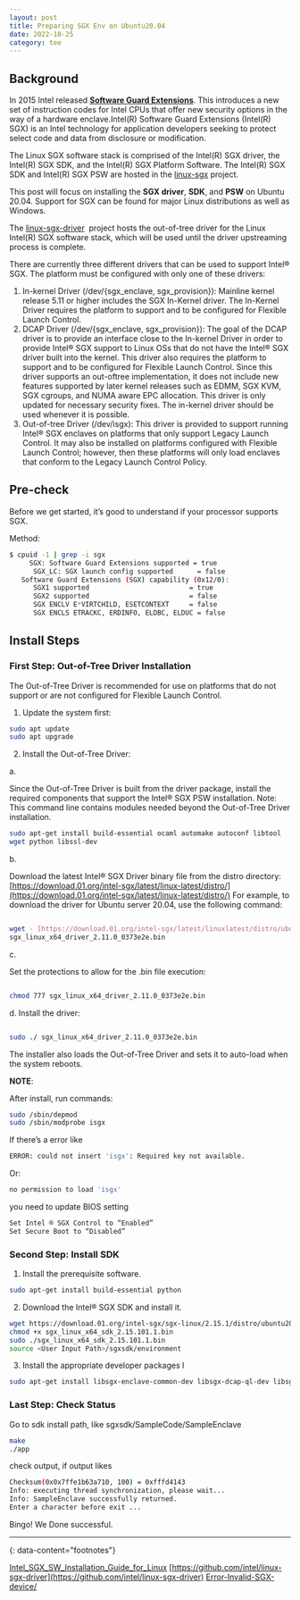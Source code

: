 ```yaml
---
layout: post
title: Preparing SGX Env on Ubuntu20.04
date: 2022-10-25
category: tee
---
```


## Background

In 2015 Intel released **[Software Guard Extensions](https://software.intel.com/content/www/us/en/develop/topics/software-guard-extensions.html)**. This introduces a new set of instruction codes for Intel CPUs that offer new security options in the way of a hardware enclave.Intel(R) Software Guard Extensions (Intel(R) SGX) is an Intel technology for application developers seeking to protect select code and data from disclosure or modification.

The Linux SGX software stack is comprised of the Intel(R) SGX driver, the Intel(R) SGX SDK, and the Intel(R) SGX Platform Software. The Intel(R) SGX SDK and Intel(R) SGX PSW are hosted in the [linux-sgx](https://github.com/01org/linux-sgx) project.

This post will focus on installing the **SGX driver**, **SDK**, and **PSW** on Ubuntu 20.04. Support for SGX can be found for major Linux distributions as well as Windows.

The [linux-sgx-driver](https://github.com/01org/linux-sgx-driver)  project hosts the out-of-tree driver for the Linux Intel(R) SGX software stack, which will be used until the driver upstreaming process is complete.

There are currently three different drivers that can be used to support Intel® SGX. The platform must be configured with only one of these drivers:

1. In-kernel Driver (/dev/{sgx_enclave, sgx_provision}): Mainline kernel release 5.11 or higher
includes the SGX In-Kernel driver. The In-Kernel Driver requires the platform to support and to
be configured for Flexible Launch Control.
2. DCAP Driver (/dev/{sgx_enclave, sgx_provision}): The goal of the DCAP driver is to provide an
interface close to the In-kernel Driver in order to provide Intel® SGX support to Linux OSs that do not have the Intel® SGX driver built into the kernel. This driver also requires the platform to
support and to be configured for Flexible Launch Control. Since this driver supports an out-oftree implementation, it does not include new features supported by later kernel releases such
as EDMM, SGX KVM, SGX cgroups, and NUMA aware EPC allocation. This driver is only updated for necessary security fixes. The in-kernel driver should be used whenever it is possible.
3. Out-of-tree Driver (/dev/isgx): This driver is provided to support running Intel® SGX enclaves on platforms that only support Legacy Launch Control. It may also be installed on platforms
configured with Flexible Launch Control; however, then these platforms will only load enclaves
that conform to the Legacy Launch Control Policy.

## Pre-check

Before we get started, it’s good to understand if your processor supports SGX.

Method:

```bash
$ cpuid -1 | grep -i sgx
	 SGX: Software Guard Extensions supported = true
      SGX_LC: SGX launch config supported      = false
   Software Guard Extensions (SGX) capability (0x12/0):
      SGX1 supported                         = true
      SGX2 supported                         = false
      SGX ENCLV E*VIRTCHILD, ESETCONTEXT     = false
      SGX ENCLS ETRACKC, ERDINFO, ELDBC, ELDUC = false
```

## Install Steps

### First Step: Out-of-Tree Driver Installation

The Out-of-Tree Driver is recommended for use on platforms that do not support or are not configured for Flexible Launch Control.

1. Update the system first:

```bash
sudo apt update
sudo apt upgrade
```

2. Install the Out-of-Tree Driver:

a. 

Since the Out-of-Tree Driver is built from the driver package, install the required
components that support the Intel® SGX PSW installation.
Note: This command line contains modules needed beyond the Out-of-Tree Driver
installation.

```bash
sudo apt-get install build-essential ocaml automake autoconf libtool
wget python libssl-dev
```

b. 

Download the latest Intel® SGX Driver binary file from the distro directory:
[https://download.01.org/intel-sgx/latest/linux-latest/distro/](https://download.01.org/intel-sgx/latest/linux-latest/distro/)
For example, to download the driver for Ubuntu server 20.04, use the following command:

```bash

wget - [https://download.01.org/intel-sgx/latest/linuxlatest/distro/ubuntu20.04-server/](https://download.01.org/intel-sgx/latest/linuxlatest/distro/ubuntu20.04-server/)
sgx_linux_x64_driver_2.11.0_0373e2e.bin

```

c. 

Set the protections to allow for the .bin file execution:

```bash

chmod 777 sgx_linux_x64_driver_2.11.0_0373e2e.bin
```

d. Install the driver:

```bash

sudo ./ sgx_linux_x64_driver_2.11.0_0373e2e.bin
```

The installer also loads the Out-of-Tree Driver and sets it to auto-load when the system reboots.

**NOTE**:

After install, run commands:

```bash
sudo /sbin/depmod
sudo /sbin/modprobe isgx
```

If there’s a error like 

```bash
ERROR: could not insert 'isgx': Required key not available.
```

Or:

```bash
no permission to load 'isgx'
```

you need to update BIOS setting

```bash
Set Intel ® SGX Control to “Enabled”
Set Secure Boot to “Disabled”
```

### Second Step: Install SDK

1. Install the prerequisite software. 

```bash
sudo apt-get install build-essential python
```

2. Download the Intel® SGX SDK and install it.

```bash
wget https://download.01.org/intel-sgx/sgx-linux/2.15.1/distro/ubuntu20.04-server/sgx_linux_x64_sdk_2.15.101.1.bin
chmod +x sgx_linux_x64_sdk_2.15.101.1.bin
sudo ./sgx_linux_x64_sdk_2.15.101.1.bin
source <User Input Path>/sgxsdk/environment
```

3. Install the appropriate developer packages l

```bash
sudo apt-get install libsgx-enclave-common-dev libsgx-dcap-ql-dev libsgxdcap-default-qpl-dev
```

### Last Step: Check Status

Go to sdk install path, like sgxsdk/SampleCode/SampleEnclave

```bash
make
./app
```

check output, if output likes

```bash
Checksum(0x0x7ffe1b63a710, 100) = 0xfffd4143
Info: executing thread synchronization, please wait...  
Info: SampleEnclave successfully returned.
Enter a character before exit ...
```

Bingo! We Done successful.

---

{: data-content="footnotes"}

[Intel_SGX_SW_Installation_Guide_for_Linux](https://download.01.org/intel-sgx/latest/dcap-latest/linux/docs/Intel_SGX_SW_Installation_Guide_for_Linux.pdf)
[https://github.com/intel/linux-sgx-driver](https://github.com/intel/linux-sgx-driver)
[Error-Invalid-SGX-device/](https://community.intel.com/t5/Intel-Software-Guard-Extensions/Error-Invalid-SGX-device/m-p/1205181)